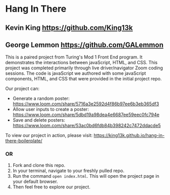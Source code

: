 # Hang In There

## Kevin King https://github.com/King13k

## George Lemmon https://github.com/GALemmon

This is a paired project from Turing's Mod 1 Front End program.  It demonstrates the interactions between javaScript, HTML, and CSS.  This project was completed primarily through live driver/navigator Zoom coding sessions.  The code is javaScript we authored with some javaScript components, HTML, and CSS that were provided in the initial project repo.

Our project can:
+ Generate a random poster: https://www.loom.com/share/5716a3e2592d4f86b97ee6b3eb365df3
+ Allow user inputs to create a poster: https://www.loom.com/share/5dbd19a98dea4e6687ee59eec0fc794e
+ Save and delete posters: https://www.loom.com/share/53ac0bd6fdb84b398242c7472ddacde5

To view our project in action, please visit: https://king13k.github.io/hang-in-there-boilerplate/

### **OR**

1. Fork and clone this repo.
2. In your terminal, navigate to your freshly pulled repo.
3. Run the command `open index.html`.  This will open the project page in your default browser.
4. Then feel free to explore our project.
